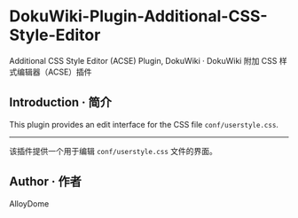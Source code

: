 # DokuWiki-Plugin-Additional-CSS-Style-Editor
Additional CSS Style Editor (ACSE) Plugin, DokuWiki · DokuWiki 附加 CSS 样式编辑器（ACSE）插件

## Introduction · 简介
This plugin provides an edit interface for the CSS file `conf/userstyle.css`.

---

该插件提供一个用于编辑 `conf/userstyle.css` 文件的界面。

## Author · 作者
AlloyDome
